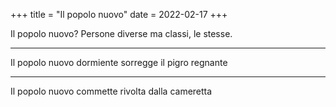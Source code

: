 +++
title = "Il popolo nuovo"
date = 2022-02-17
+++

Il popolo nuovo?
Persone diverse
ma classi, le stesse.

---

Il popolo nuovo
dormiente sorregge
il pigro regnante

---

Il popolo nuovo
commette rivolta
dalla cameretta
